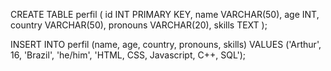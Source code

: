 CREATE TABLE perfil (
    id INT PRIMARY KEY,
    name VARCHAR(50),
    age INT,
    country VARCHAR(50),
    pronouns VARCHAR(20),
    skills TEXT
);

INSERT INTO perfil (name, age, country, pronouns, skills)
VALUES ('Arthur', 16, 'Brazil', 'he/him', 'HTML, CSS, Javascript, C++, SQL');
